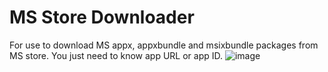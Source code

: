 # MS Store Downloader
For use to download MS appx, appxbundle and msixbundle packages from MS store. You just need to know app URL or app ID.
![image](https://user-images.githubusercontent.com/32540571/189092133-4e0107f6-398e-4039-8a91-0953f3435cc3.png)
